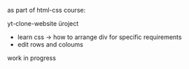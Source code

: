 as part of html-css course:

yt-clone-website  üroject

- learn css -> how to arrange div for specific requirements
- edit rows and coloums



work in progress
